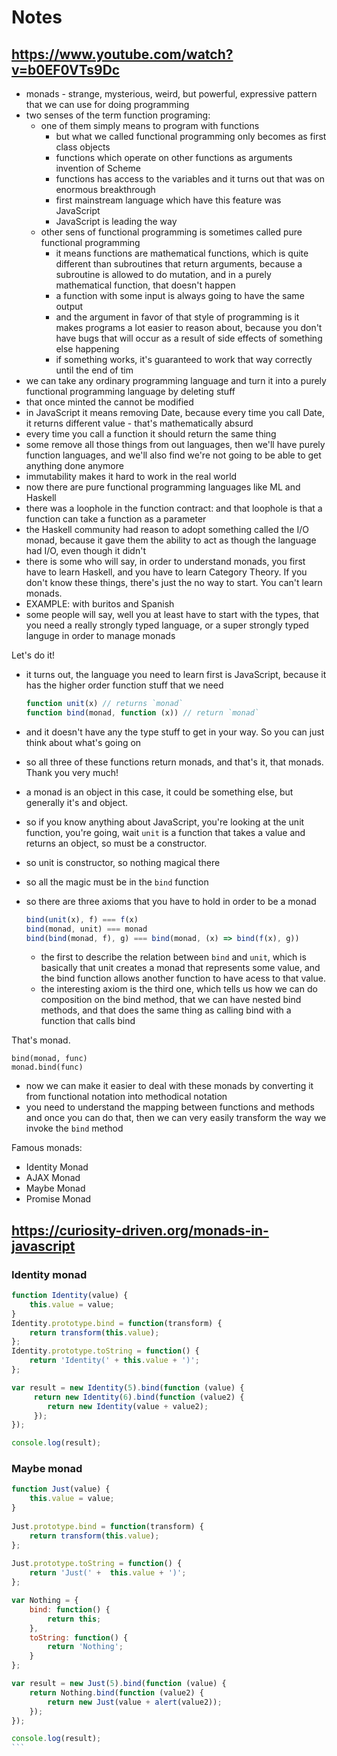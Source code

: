 # Notes

## https://www.youtube.com/watch?v=b0EF0VTs9Dc

- monads - strange, mysterious, weird, but powerful, expressive pattern that we can use for doing programming
- two senses of the term function programing:
    - one of them simply means to program with functions
        - but what we called functional programming only becomes as first class objects
        - functions which operate on other functions as arguments invention of Scheme
        - functions has access to the variables and it turns out that was on enormous breakthrough
        - first mainstream language which have this feature was JavaScript
        - JavaScript is leading the way
    - other sens of functional programming is sometimes called pure functional programming
        - it means functions are mathematical functions, which is quite different than subroutines that return arguments,
          because a subroutine is allowed to do mutation, and in a purely mathematical function, that doesn't happen
        - a function with some input is always going to have the same output
        - and the argument in favor of that style of programming is it makes programs a lot easier to reason about,
          because you don't have bugs that will occur as a result of side effects of something else happening
        - if something works, it's guaranteed to work that way correctly until the end of tim
- we can take any ordinary programming language and turn it into a purely functional programming language by deleting stuff
- that once minted the cannot be modified
- in JavaScript it means removing Date, because every time you call Date, it returns different value - that's mathematically absurd
- every time you call a function it should return the same thing
- some remove all those things from out languages, then we'll have purely function languages, and we'll also find
  we're not going to be able to get anything done anymore
- immutability makes it hard to work in the real world
- now there are pure functional programming languages like ML and Haskell
- there was a loophole in the function contract: and that loophole is that a function can take a function as a parameter
- the Haskell community had reason to adopt something called the I/O monad, because it gave them the ability to act 
  as though the language had I/O, even though it didn't
- there is some who will say, in order to understand monads, you first have to learn Haskell, and you have to learn
  Category Theory. If you don't know these things, there's just the no way to start. You can't learn monads.
- EXAMPLE: with buritos and Spanish
- some people will say, well you at least have to start with the types, that you need a really strongly typed language,
  or a super strongly typed languge in order to manage monads
 
Let's do it!
 
- it turns out, the language you need to learn first is JavaScript, because it has the higher order function stuff that we need

    ```javascript
    function unit(x) // returns `monad`
    function bind(monad, function (x)) // return `monad`
    ```

- and it doesn't have any the type stuff to get in your way. So you can just think about what's going on
- so all three of these functions return monads, and that's it, that monads. Thank you very much!
- a monad is an object in this case, it could be something else, but generally it's and object.
- so if you know anything about JavaScript, you're looking at the unit function, you're going, wait `unit` is a function
  that takes a value and returns an object, so must be a constructor.
- so unit is constructor, so nothing magical there
- so all the magic must be in the `bind` function
- so there are three axioms that you have to hold in order to be a monad

    ```javascript
    bind(unit(x), f) === f(x)
    bind(monad, unit) === monad
    bind(bind(monad, f), g) === bind(monad, (x) => bind(f(x), g))
    ```

  - the first to describe the relation between `bind` and `unit`, which is basically that unit creates a monad that
    represents some value, and the bind function allows another function to have acess to that value.
  - the interesting axiom is the third one, which tells us how we can do composition on the bind method, that we can
    have nested bind methods, and that does the same thing as calling bind with a function that calls bind
  
That's monad.
   
```javasript
bind(monad, func)
monad.bind(func)
```

- now we can make it easier to deal with these monads by converting it from functional notation into methodical notation
- you need to understand the mapping between functions and methods and once you can do that, 
  then we can very easily transform the way we invoke the `bind` method

Famous monads:

 * Identity Monad
 * AJAX Monad
 * Maybe Monad
 * Promise Monad

## https://curiosity-driven.org/monads-in-javascript

### Identity monad

```javascript
function Identity(value) {
    this.value = value;
}
Identity.prototype.bind = function(transform) {
    return transform(this.value);
};
Identity.prototype.toString = function() {
    return 'Identity(' + this.value + ')';
};
```

```javascript
var result = new Identity(5).bind(function (value) {
     return new Identity(6).bind(function (value2) {
        return new Identity(value + value2);
     });
});

console.log(result);
```

### Maybe monad

```javascript
function Just(value) {
    this.value = value;
}
​
Just.prototype.bind = function(transform) {
    return transform(this.value);
};
​
Just.prototype.toString = function() {
    return 'Just(' +  this.value + ')';
};
```

```javascript
var Nothing = {
    bind: function() {
        return this;
    },
    toString: function() {
        return 'Nothing';
    }
};
```

```javascript
var result = new Just(5).bind(function (value) {
    return Nothing.bind(function (value2) {
        return new Just(value + alert(value2));
    });
});

console.log(result);
​```
